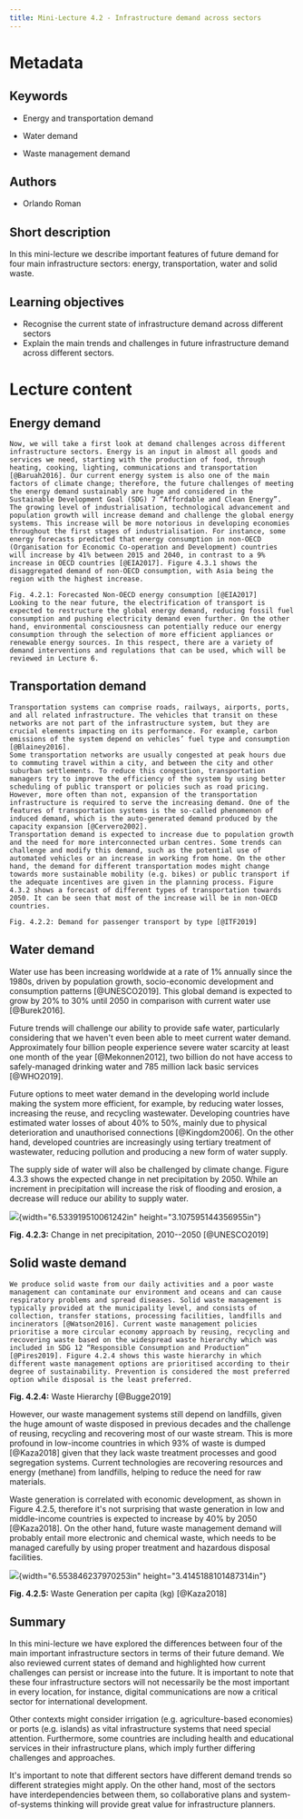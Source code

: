 ```yaml
---
title: Mini-Lecture 4.2 - Infrastructure demand across sectors
---
```


# Metadata

## Keywords

-   Energy and transportation demand

-   Water demand

-   Waste management demand

## Authors

-   Orlando Roman

## Short description

In this mini-lecture we describe important features of future demand for
four main infrastructure sectors: energy, transportation, water and
solid waste.

## Learning objectives

-   Recognise the current state of infrastructure demand across
    different sectors
-   Explain the main trends and challenges in future infrastructure
    demand across different sectors.

# Lecture content

## Energy demand

    Now, we will take a first look at demand challenges across different infrastructure sectors. Energy is an input in almost all goods and services we need, starting with the production of food, through heating, cooking, lighting, communications and transportation [@Baruah2016]. Our current energy system is also one of the main factors of climate change; therefore, the future challenges of meeting the energy demand sustainably are huge and considered in the Sustainable Development Goal (SDG) 7 “Affordable and Clean Energy”.
    The growing level of industrialisation, technological advancement and population growth will increase demand and challenge the global energy systems. This increase will be more notorious in developing economies throughout the first stages of industrialisation. For instance, some energy forecasts predicted that energy consumption in non-OECD (Organisation for Economic Co-operation and Development) countries will increase by 41% between 2015 and 2040, in contrast to a 9% increase in OECD countries [@EIA2017]. Figure 4.3.1 shows the disaggregated demand of non-OECD consumption, with Asia being the region with the highest increase.

    Fig. 4.2.1: Forecasted Non-OECD energy consumption [@EIA2017]
    Looking to the near future, the electrification of transport is expected to restructure the global energy demand, reducing fossil fuel consumption and pushing electricity demand even further. On the other hand, environmental consciousness can potentially reduce our energy consumption through the selection of more efficient appliances or renewable energy sources. In this respect, there are a variety of demand interventions and regulations that can be used, which will be reviewed in Lecture 6.

## Transportation demand

    Transportation systems can comprise roads, railways, airports, ports, and all related infrastructure. The vehicles that transit on these networks are not part of the infrastructure system, but they are crucial elements impacting on its performance. For example, carbon emissions of the system depend on vehicles’ fuel type and consumption [@Blainey2016]. 
    Some transportation networks are usually congested at peak hours due to commuting travel within a city, and between the city and other suburban settlements. To reduce this congestion, transportation managers try to improve the efficiency of the system by using better scheduling of public transport or policies such as road pricing. However, more often than not, expansion of the transportation infrastructure is required to serve the increasing demand. One of the features of transportation systems is the so-called phenomenon of induced demand, which is the auto-generated demand produced by the capacity expansion [@Cervero2002].
    Transportation demand is expected to increase due to population growth and the need for more interconnected urban centres. Some trends can challenge and modify this demand, such as the potential use of automated vehicles or an increase in working from home. On the other hand, the demand for different transportation modes might change towards more sustainable mobility (e.g. bikes) or public transport if the adequate incentives are given in the planning process. Figure 4.3.2 shows a forecast of different types of transportation towards 2050. It can be seen that most of the increase will be in non-OECD countries.

    Fig. 4.2.2: Demand for passenger transport by type [@ITF2019]

## Water demand

Water use has been increasing worldwide at a rate of 1% annually since
the 1980s, driven by population growth, socio-economic development and
consumption patterns [@UNESCO2019]. This global demand is expected to
grow by 20% to 30% until 2050 in comparison with current water use
[@Burek2016].

Future trends will challenge our ability to provide safe water,
particularly considering that we haven't even been able to meet current
water demand. Approximately four billion people experience severe water
scarcity at least one month of the year [@Mekonnen2012], two billion
do not have access to safely-managed drinking water and 785 million lack
basic services [@WHO2019].

Future options to meet water demand in the developing world include
making the system more efficient, for example, by reducing water losses,
increasing the reuse, and recycling wastewater. Developing countries
have estimated water losses of about 40% to 50%, mainly due to physical
deterioration and unauthorised connections [@Kingdom2006]. On the
other hand, developed countries are increasingly using tertiary
treatment of wastewater, reducing pollution and producing a new form of
water supply.

The supply side of water will also be challenged by climate change.
Figure 4.3.3 shows the expected change in net precipitation by 2050.
While an increment in precipitation will increase the risk of flooding
and erosion, a decrease will reduce our ability to supply water.

![](media/image3.png){width="6.533919510061242in"
height="3.107595144356955in"}

**Fig. 4.2.3:** Change in net precipitation, 2010--2050 [@UNESCO2019]

## Solid waste demand

    We produce solid waste from our daily activities and a poor waste management can contaminate our environment and oceans and can cause respiratory problems and spread diseases. Solid waste management is typically provided at the municipality level, and consists of collection, transfer stations, processing facilities, landfills and incinerators [@Watson2016]. Current waste management policies prioritise a more circular economy approach by reusing, recycling and recovering waste based on the widespread waste hierarchy which was included in SDG 12 “Responsible Consumption and Production” [@Pires2019]. Figure 4.2.4 shows this waste hierarchy in which different waste management options are prioritised according to their degree of sustainability. Prevention is considered the most preferred option while disposal is the least preferred.

**Fig. 4.2.4:** Waste Hierarchy [@Bugge2019]

However, our waste management systems still depend on landfills, given
the huge amount of waste disposed in previous decades and the challenge
of reusing, recycling and recovering most of our waste stream. This is
more profound in low-income countries in which 93% of waste is dumped
[@Kaza2018] given that they lack waste treatment processes and good
segregation systems. Current technologies are recovering resources and
energy (methane) from landfills, helping to reduce the need for raw
materials.

Waste generation is correlated with economic development, as shown in
Figure 4.2.5, therefore it's not surprising that waste generation in low
and middle-income countries is expected to increase by 40% by 2050
[@Kaza2018]. On the other hand, future waste management demand will
probably entail more electronic and chemical waste, which needs to be
managed carefully by using proper treatment and hazardous disposal
facilities.

![](media/image5.png){width="6.553846237970253in"
height="3.4145188101487314in"}

**Fig. 4.2.5:** Waste Generation per capita (kg) [@Kaza2018]

## Summary

In this mini-lecture we have explored the differences between four of
the main important infrastructure sectors in terms of their future
demand. We also reviewed current states of demand and highlighted how
current challenges can persist or increase into the future. It is
important to note that these four infrastructure sectors will not
necessarily be the most important in every location, for instance,
digital communications are now a critical sector for international
development.

Other contexts might consider irrigation (e.g. agriculture-based
economies) or ports (e.g. islands) as vital infrastructure systems that
need special attention. Furthermore, some countries are including health
and educational services in their infrastructure plans, which imply
further differing challenges and approaches.

It's important to note that different sectors have different demand
trends so different strategies might apply. On the other hand, most of
the sectors have interdependencies between them, so collaborative plans
and system-of-systems thinking will provide great value for
infrastructure planners.
